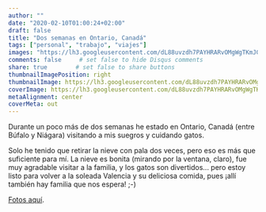 ```yaml
---
author: ""
date: "2020-02-10T01:00:24+02:00"
draft: false
title: "Dos semanas en Ontario, Canadá"
tags: ["personal", "trabajo", "viajes"]
images: "https://lh3.googleusercontent.com/dL88uvzdh7PAYHRARvOMgWgTKmJGk8eDHVdnNFizMD9rNMX2BTUykVqpu9J4ys6S2njrjVN9Gi7_HxAeGp8BJp2SP13_zYRSfbLYS3OQ26tSQ6fU6QmhNz9mRoraO-ZrCQaYihqy-cQ=w1920-h1080"
comments: false     # set false to hide Disqus comments
share: true        # set false to share buttons
thumbnailImagePosition: right
thumbnailImage: https://lh3.googleusercontent.com/dL88uvzdh7PAYHRARvOMgWgTKmJGk8eDHVdnNFizMD9rNMX2BTUykVqpu9J4ys6S2njrjVN9Gi7_HxAeGp8BJp2SP13_zYRSfbLYS3OQ26tSQ6fU6QmhNz9mRoraO-ZrCQaYihqy-cQ=w1920-h1080
coverImage: https://lh3.googleusercontent.com/dL88uvzdh7PAYHRARvOMgWgTKmJGk8eDHVdnNFizMD9rNMX2BTUykVqpu9J4ys6S2njrjVN9Gi7_HxAeGp8BJp2SP13_zYRSfbLYS3OQ26tSQ6fU6QmhNz9mRoraO-ZrCQaYihqy-cQ=w1920-h1080
metaAlignment: center
coverMeta: out
---
```


Durante un poco más de dos semanas he estado en Ontario, Canadá (entre Búfalo y Niágara) visitando a mis suegros y cuidando gatos.

<!--more-->

Solo he tenido que retirar la nieve con pala dos veces, pero eso es más que suficiente para mí. La nieve es bonita (mirando por la ventana, claro), fue muy agradable visitar a la familia, y los gatos son divertidos... pero estoy listo para volver a la soleada Valencia y su deliciosa comida, pues ¡allí también hay familia que nos espera! ;-)

[Fotos aquí](https://photos.app.goo.gl/fApSh6yoetnhvswz6).

<script src="https://cdn.jsdelivr.net/npm/publicalbum@latest/embed-ui.min.js" async></script>
<div class="pa-gallery-player-widget" style="width:100%; height:480px; display:none;"
  data-link="https://photos.app.goo.gl/fApSh6yoetnhvswz6"
  data-title="9 new photos by Jorge Cortell">
  <object data="https://lh3.googleusercontent.com/LM9faOpK0E9O93SxMp_g-CaXH7MyRuDZoJi0D7IbSueT1q8Vkf3pQArFVWyCyyessCssUd782iIzOrIuTOxjb6Ask8r_7bOO5OGJXddOrx-lLm-yLrU60mf525ITtIlnei_IkqFAcOI=w1920-h1080"></object>
  <object data="https://lh3.googleusercontent.com/S-7bOgAwypQ2JqNvbiiU-z4_zOXKcZjt_ET7Ob-dehTJlJ1SfuZdTZ8xV3hXwPL8Ot2Zrfnmc4fw-JRkgGp3q_z0PbkvonBFjXV1wuZfHEPDCY6Y2uISzB8u2cE4bBewOwB00TY0pJM=w1920-h1080"></object>
  <object data="https://lh3.googleusercontent.com/hfbj4ljnMFXCrdlTl9mzAqS9szuVcmTfTut0L3H_hB1cxeKA-7HTlQgClmN5Ux_N4hczTLhD3iP97HxIW9wzcTQEi7IAqsP853TeP1KvjTe1kk7RqiV7s9265X6_1njw0RiQ7pIeJmU=w1920-h1080"></object>
  <object data="https://lh3.googleusercontent.com/tuspL7laEOMx5eeypKjqOAP4CvhziV33f9Kl3Eg34ERJ2GJ1XroZ7LL408CDZf52uhpMMzHk8UZh97eP2_pDgJUmNO_jBiz_mZtuAjrMpKzKsEMYebVlhYAvpvxsmqgoUlV-ugXNibw=w1920-h1080"></object>
  <object data="https://lh3.googleusercontent.com/pLC_NUSggsEUum1t5ZqgdzbeojyiikfNeddh9DIkqCXpMyBK2eQqcYvNqQN2g1SMEl6wX-tLqEqn23GaDu9lBS2Ignbj8kV9Fj4HYwOVOfjpZSrWyMArWEPQg_z-pDpdgVgNzw-KDfE=w1920-h1080"></object>
  <object data="https://lh3.googleusercontent.com/bdGDzrW1NW1BJJeBMrHyx52faGCkuO_11dK4eQg6cWYbjSsKRO34bhjtcbFBGKMYFEDN6JQR2Kgcvv0PHPnQn1L7-aiLAoG2V0V72-d8-20Nuf6beGdbv3lW7cYHPbulnEKkzrwUj_Q=w1920-h1080"></object>
  <object data="https://lh3.googleusercontent.com/UCfHFRcZlziJ0dTp619I-bgKha83D-6K3LfWF9tQqCmN7awjC3PMapRewXSa3DgSfgygcjuOREvdEIDIJ3ppQb495THVZ7V-gEAton8KdLMCE-LfTruKUT_lKWO7o8PQ0EpYyAvjc1U=w1920-h1080"></object>
  <object data="https://lh3.googleusercontent.com/B_4qiBqeecE50-nlcBgMpnGuxSZ8YZNb9e1UcKZMMdinypiaNtHOLdRWRvG2OrZcia_5tKvAASLaB4cXUxbnktWLbznWRLHkY_0Zpb7L4cB0fBdepCDF-ttb8THpiA7VYvwwD-X_uZc=w1920-h1080"></object>
  <object data="https://lh3.googleusercontent.com/hFgaVJ0zHQdD-FfR6XyiHmGe1sNf_XbvtJF3X7kFIyQv0xURtJxJOqm-cmJP4IW5JI8ii7yPZBOHs5lac2XZvis80D4kFd2hAfqmYq7K0DX-OPfp6HhB7MkQiaARyDjAyL3JyNcQges=w1920-h1080"></object>
</div>
